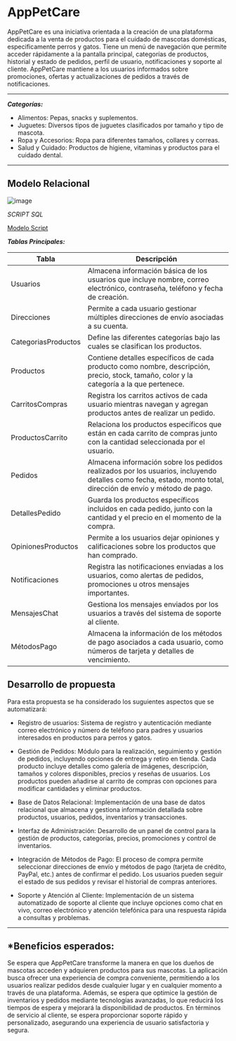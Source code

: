 # AppPetCare
AppPetCare es una iniciativa orientada a la creación de una plataforma dedicada a la venta de productos para el cuidado de mascotas domésticas, especificamente perros y gatos. Tiene un menú de navegación que permite acceder rápidamente a la pantalla principal, categorías de productos, historial y estado de pedidos, perfil de usuario, notificaciones y soporte al cliente. AppPetCare mantiene a los usuarios informados sobre promociones, ofertas y actualizaciones de pedidos a través de notificaciones. 

---
***Categorías:***
- Alimentos: Pepas, snacks y suplementos.
- Juguetes: Diversos tipos de juguetes clasificados por tamaño y tipo de mascota.
- Ropa y Accesorios: Ropa para diferentes tamaños, collares y correas.
- Salud y Cuidado: Productos de higiene, vitaminas y productos para el cuidado dental.
---
## Modelo Relacional
![image](https://github.com/Nathalia-Benites/appPetCare/assets/167949641/baab40c1-d4dc-4170-960d-1dc1ee403253)


*SCRIPT SQL*

[Modelo Script](https://github.com/Nathalia-Benites/appPetCare/blob/main/Modelo%20relacional.sql)

***Tablas Principales:***

|Tabla	| Descripción|
|-------|-------------|
| Usuarios |Almacena información básica de los usuarios que incluye nombre, correo electrónico, contraseña, teléfono y fecha de creación.|
| Direcciones | Permite a cada usuario gestionar múltiples direcciones de envío asociadas a su cuenta.|
| CategoriasProductos| Define las diferentes categorías bajo las cuales se clasifican los productos.|
|Productos |Contiene detalles específicos de cada producto como nombre, descripción, precio, stock, tamaño, color y la categoría a la que pertenece.|
|CarritosCompras |Registra los carritos activos de cada usuario mientras navegan y agregan productos antes de realizar un pedido.|
|ProductosCarrito |Relaciona los productos específicos que están en cada carrito de compras junto con la cantidad seleccionada por el usuario.|
|Pedidos |Almacena información sobre los pedidos realizados por los usuarios, incluyendo detalles como fecha, estado, monto total, dirección de envío y método de pago.|
|DetallesPedido |Guarda los productos específicos incluidos en cada pedido, junto con la cantidad y el precio en el momento de la compra.|
|OpinionesProductos| Permite a los usuarios dejar opiniones y calificaciones sobre los productos que han comprado.|
|Notificaciones| Registra las notificaciones enviadas a los usuarios, como alertas de pedidos, promociones u otros mensajes importantes.|
|MensajesChat |Gestiona los mensajes enviados por los usuarios a través del sistema de soporte al cliente.|
|MétodosPago| Almacena la información de los métodos de pago asociados a cada usuario, como números de tarjeta y detalles de vencimiento.|



## Desarrollo de propuesta
Para esta propuesta se ha considerado los suguientes aspectos que se automatizará:

- Registro de usuarios: Sistema de registro y autenticación mediante correo electrónico y número de teléfono para padres y usuarios interesados en productos para perros y gatos.
  
- Gestión de Pedidos: Módulo para la realización, seguimiento y gestión de pedidos, incluyendo opciones de entrega y retiro en tienda. Cada producto incluye detalles como galería de imágenes, descripción, tamaños y colores disponibles, precios y reseñas de usuarios. Los productos pueden añadirse al carrito de compras con opciones para modificar cantidades y eliminar productos.
  
- Base de Datos Relacional: Implementación de una base de datos relacional que almacena y gestiona información detallada sobre productos, usuarios, pedidos, inventarios y transacciones.
  
- Interfaz de Administración: Desarrollo de un panel de control para la gestión de productos, categorías, precios, promociones y control de inventarios.
  
- Integración de Métodos de Pago: El proceso de compra permite seleccionar direcciones de envío y métodos de pago (tarjeta de crédito, PayPal, etc.) antes de confirmar el pedido. Los usuarios pueden seguir el estado de sus pedidos y revisar el historial de compras anteriores. 
  
- Soporte y Atención al Cliente: Implementación de un sistema automatizado de soporte al cliente que incluye opciones como chat en vivo, correo electrónico y atención telefónica para una respuesta rápida a consultas y problemas.
----
  ***Beneficios esperados:**
-----
Se espera que AppPetCare transforme la manera en que los dueños de mascotas acceden y adquieren productos para sus mascotas. La aplicación busca ofrecer una experiencia de compra conveniente, permitiendo a los usuarios realizar pedidos desde cualquier lugar y en cualquier momento a través de una plataforma. Además, se espera que optimice la gestión de inventarios y pedidos mediante tecnologías avanzadas, lo que reducirá los tiempos de espera y mejorará la disponibilidad de productos. En términos de servicio al cliente, se espera proporcionar soporte rápido y personalizado, asegurando una experiencia de usuario satisfactoria y segura. 
